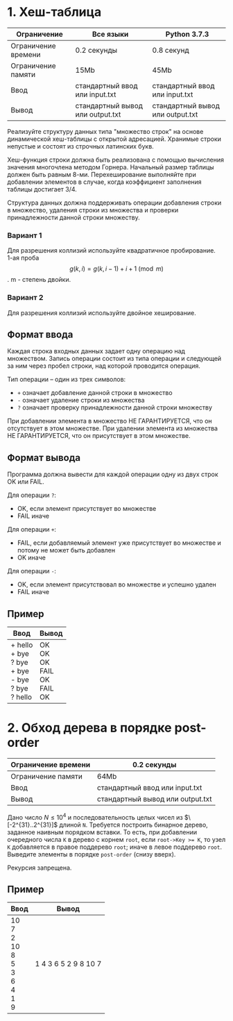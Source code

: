 
# 1. Хеш-таблица

| Ограничение          | Все языки       | Python 3.7.3 |
|----------------------|-----------------|--------------|
| Ограничение времени  | 0.2 секунды      | 0.8 секунд   |
| Ограничение памяти   | 15Mb      | 45Mb             |
| Ввод                | стандартный ввод или input.txt | стандартный ввод или input.txt             |
| Вывод               | стандартный вывод или output.txt | стандартный вывод или output.txt         |


Реализуйте структуру данных типа "множество строк" на основе динамической хеш-таблицы с открытой адресацией. Хранимые строки непустые и состоят из строчных латинских букв.

Хеш-функция строки должна быть реализована с помощью вычисления значения многочлена методом Горнера. Начальный размер таблицы должен быть равным 8-ми. Перехеширование выполняйте при добавлении элементов в случае, когда коэффициент заполнения таблицы достигает 3/4.

Структура данных должна поддерживать операции добавления строки в множество, удаления строки из множества и проверки принадлежности данной строки множеству.

### Вариант 1
Для разрешения коллизий используйте квадратичное пробирование.  
1-ая проба $$g(k, i)=g(k, i-1) + i + 1 \pmod{m}$$. m - степень двойки.

### Вариант 2
Для разрешения коллизий используйте двойное хеширование.

## Формат ввода

Каждая строка входных данных задает одну операцию над множеством. Запись операции состоит из типа операции и следующей за ним через пробел строки, над которой проводится операция.

Тип операции – один из трех символов:
- `+` означает добавление данной строки в множество
- `-` означает удаление строки из множества
- `?` означает проверку принадлежности данной строки множеству

При добавлении элемента в множество НЕ ГАРАНТИРУЕТСЯ, что он отсутствует в этом множестве.
При удалении элемента из множества НЕ ГАРАНТИРУЕТСЯ, что он присутствует в этом множестве.

## Формат вывода

Программа должна вывести для каждой операции одну из двух строк OK или FAIL.

Для операции `?`: 
- OK, если элемент присутствует во множестве
- FAIL иначе

Для операции `+`:
- FAIL, если добавляемый элемент уже присутствует во множестве и потому не может быть добавлен
- OK иначе

Для операции `-`:
- OK, если элемент присутствовал во множестве и успешно удален
- FAIL иначе

## Пример

| Ввод | Вывод |
|------|-------|
|+ hello<br>+ bye<br>? bye<br>+ bye<br>- bye<br>? bye<br>? hello   | OK<br>OK<br>OK<br>FAIL<br>OK<br>FAIL<br>OK  |


# 2. Обход дерева в порядке post-order

| Ограничение времени | 0.2 секунды |
|---------------------|-----------|
| Ограничение памяти  | 64Mb      |
| Ввод                | стандартный ввод или input.txt   |
| Вывод               | стандартный вывод или output.txt |


Дано число $`N ≤ 10^4`$ и последовательность целых чисел из $`\[-2^{31}..2^{31}]`$ длиной `N`. Требуется построить бинарное дерево, заданное наивным порядком вставки. То есть, при добавлении очередного числа `K` в дерево с корнем `root`, если `root->Key >= K`, то узел `K` добавляется в правое поддерево `root`; иначе в левое поддерево `root`. Выведите элементы в порядке `post-order` (снизу вверх).

Рекурсия запрещена.

## Пример

| Ввод | Вывод |
|------|-------|
|10<br>7<br>2<br>10<br>8<br>5<br>3<br>6<br>4<br>1<br>9   | 1 4 3 6 5 2 9 8 10 7   |


